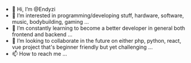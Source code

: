 - 👋 Hi, I’m @Endyzi
- 👀 I’m interested in programming/developing stuff, hardware, software, music, bodybuilding, gaming ...
- 🌱 I’m constantly learning to become a better developer in general both frontend and backend ...
- 💞️ I’m looking to collaborate in the future on either php, python, react, vue project that's beginner friendly but yet challenging ...
- 📫 How to reach me ... 

<!---
Endyzi/Endyzi is a ✨ special ✨ repository because its `README.md` (this file) appears on your GitHub profile.
You can click the Preview link to take a look at your changes.
--->

